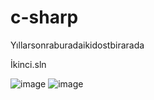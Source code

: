 # c-sharp
Yıllarsonraburadaikidostbirarada


İkinci.sln

![image](https://github.com/user-attachments/assets/cd8343d1-a3a8-4e2a-8c20-cd13b5d9c248)
![image](https://github.com/user-attachments/assets/028e1ed9-4495-4347-9d37-20004eccf976)

